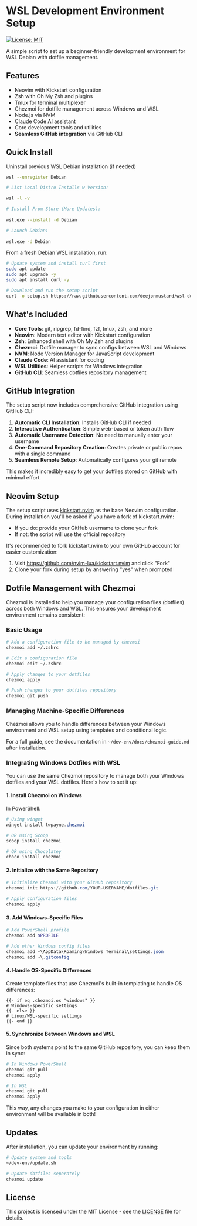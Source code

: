 # WSL Development Environment Setup

[![License: MIT](https://img.shields.io/badge/License-MIT-yellow.svg)](https://opensource.org/licenses/MIT)

A simple script to set up a beginner-friendly development environment for WSL Debian with dotfile management.

## Features

- Neovim with Kickstart configuration
- Zsh with Oh My Zsh and plugins
- Tmux for terminal multiplexer
- Chezmoi for dotfile management across Windows and WSL
- Node.js via NVM
- Claude Code AI assistant
- Core development tools and utilities
- **Seamless GitHub integration** via GitHub CLI

## Quick Install

Uninstall previous WSL Debian installation (if needed)
 
```bash
wsl --unregister Debian

# List Local Distro Installs w Version:

wsl -l -v

# Install From Store (More Updates):
 
wsl.exe --install -d Debian

# Launch Debian:
 
wsl.exe -d Debian
```

From a fresh Debian WSL installation, run:

```bash
# Update system and install curl first
sudo apt update
sudo apt upgrade -y
sudo apt install curl -y

# Download and run the setup script
curl -o setup.sh https://raw.githubusercontent.com/deejonmustard/wsl-dev-setup/main/setup.sh && chmod +x setup.sh && ./setup.sh
```

## What's Included

- **Core Tools**: git, ripgrep, fd-find, fzf, tmux, zsh, and more
- **Neovim**: Modern text editor with Kickstart configuration
- **Zsh**: Enhanced shell with Oh My Zsh and plugins
- **Chezmoi**: Dotfile manager to sync configs between WSL and Windows
- **NVM**: Node Version Manager for JavaScript development
- **Claude Code**: AI assistant for coding
- **WSL Utilities**: Helper scripts for Windows integration
- **GitHub CLI**: Seamless dotfiles repository management

## GitHub Integration

The setup script now includes comprehensive GitHub integration using GitHub CLI:

1. **Automatic CLI Installation**: Installs GitHub CLI if needed
2. **Interactive Authentication**: Simple web-based or token auth flow
3. **Automatic Username Detection**: No need to manually enter your username
4. **One-Command Repository Creation**: Creates private or public repos with a single command
5. **Seamless Remote Setup**: Automatically configures your git remote

This makes it incredibly easy to get your dotfiles stored on GitHub with minimal effort.

## Neovim Setup

The setup script uses [kickstart.nvim](https://github.com/nvim-lua/kickstart.nvim) as the base Neovim configuration. During installation you'll be asked if you have a fork of kickstart.nvim:

- If you do: provide your GitHub username to clone your fork
- If not: the script will use the official repository

It's recommended to fork kickstart.nvim to your own GitHub account for easier customization:
1. Visit https://github.com/nvim-lua/kickstart.nvim and click "Fork"
2. Clone your fork during setup by answering "yes" when prompted

## Dotfile Management with Chezmoi

Chezmoi is installed to help you manage your configuration files (dotfiles) across both Windows and WSL. This ensures your development environment remains consistent:

### Basic Usage

```bash
# Add a configuration file to be managed by chezmoi
chezmoi add ~/.zshrc

# Edit a configuration file
chezmoi edit ~/.zshrc

# Apply changes to your dotfiles
chezmoi apply

# Push changes to your dotfiles repository
chezmoi git push
```

### Managing Machine-Specific Differences

Chezmoi allows you to handle differences between your Windows environment and WSL setup using templates and conditional logic.

For a full guide, see the documentation in `~/dev-env/docs/chezmoi-guide.md` after installation.

### Integrating Windows Dotfiles with WSL

You can use the same Chezmoi repository to manage both your Windows dotfiles and your WSL dotfiles. Here's how to set it up:

#### 1. Install Chezmoi on Windows

In PowerShell:

```powershell
# Using winget
winget install twpayne.chezmoi

# OR using Scoop
scoop install chezmoi

# OR using Chocolatey
choco install chezmoi
```

#### 2. Initialize with the Same Repository

```powershell
# Initialize Chezmoi with your GitHub repository
chezmoi init https://github.com/YOUR-USERNAME/dotfiles.git

# Apply configuration files
chezmoi apply
```

#### 3. Add Windows-Specific Files

```powershell
# Add PowerShell profile
chezmoi add $PROFILE

# Add other Windows config files
chezmoi add ~\AppData\Roaming\Windows Terminal\settings.json
chezmoi add ~\.gitconfig
```

#### 4. Handle OS-Specific Differences

Create template files that use Chezmoi's built-in templating to handle OS differences:

```
{{- if eq .chezmoi.os "windows" }}
# Windows-specific settings
{{- else }}
# Linux/WSL-specific settings
{{- end }}
```

#### 5. Synchronize Between Windows and WSL

Since both systems point to the same GitHub repository, you can keep them in sync:

```powershell
# In Windows PowerShell
chezmoi git pull
chezmoi apply
```

```bash
# In WSL
chezmoi git pull
chezmoi apply
```

This way, any changes you make to your configuration in either environment will be available in both!

## Updates

After installation, you can update your environment by running:

```bash
# Update system and tools
~/dev-env/update.sh

# Update dotfiles separately
chezmoi update
```

## License

This project is licensed under the MIT License - see the [LICENSE](LICENSE) file for details. 
